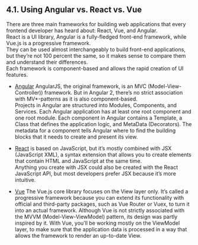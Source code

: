 ## 4.1. Using Angular vs. React vs. Vue

There are three main frameworks for building web applications that every frontend developer has heard about: React, Vue, and Angular.  
React is a UI library, Angular is a fully-fledged front-end framework, while Vue.js is a progressive framework.  
They can be used almost interchangeably to build front-end applications, but they’re not 100 percent the same, so it makes sense to compare them and understand their differences.  
Each framework is component-based and allows the rapid creation of UI features.  

* [Angular](https://github.com/ro-msg-angular-training/resources) AngularJS, the original framework, is an MVC (Model-View-Controller)) framework. But in Angular 2, there’s no strict association with MV*-patterns as it is also component-based.  
Projects in Angular are structured into Modules, Components, and Services. Each Angular application has at least one root component and one root module. Each component in Angular contains a Template, a Class that defines the application logic, and MetaData (Decorators). The metadata for a component tells Angular where to find the building blocks that it needs to create and present its view.  

* [React](https://github.com/ro-msg-react-training/resources) is based on JavaScript, but it’s mostly combined with JSX (JavaScript XML), a syntax extension that allows you to create elements that contain HTML and JavaScript at the same time.  
Anything you create with JSX could also be created with the React JavaScript API, but most developers prefer JSX because it’s more intuitive.  

* [Vue](https://vuejs.org/guide/introduction.html) The Vue.js core library focuses on the View layer only. It’s called a progressive framework because you can extend its functionality with official and third-party packages, such as Vue Router or Vuex, to turn it into an actual framework.
Although Vue is not strictly associated with the MVVM (Model-View-ViewModel) pattern, its design was partly inspired by it. With Vue, you’ll be working mostly on the ViewModel layer, to make sure that the application data is processed in a way that allows the framework to render an up-to-date View.  

